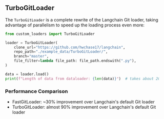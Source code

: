 ## TurboGitLoader

The `TurboGitLoader` is a complete rewrite of the Langchain Git loader, taking advantage of parallelism to speed up the loading process even more:

```python
from custom_loaders import TurboGitLoader

loader = TurboGitLoader(
    clone_url="https://github.com/hwchase17/langchain",
    repo_path="./example_data/TurboGitLoader/",
    branch="master",
    file_filter=lambda file_path: file_path.endswith(".py"),
)

data = loader.load()
print(f"Length of data from dataloader: {len(data)}")  # takes about 20 seconds
```

### Performance Comparison

- FastGitLoader: ~30% improvement over Langchain's default Git loader
- TurboGitLoader: almost 90% improvement over Langchain's default Git loader